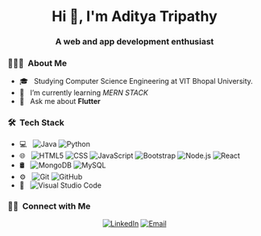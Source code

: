 <h1 align="center">Hi 👋, I'm Aditya Tripathy</h1>
<h3 align="center">A web and app development enthusiast</h3>

<h3> 👨🏻‍💻 &nbsp;About Me </h3>

- 🎓 &nbsp; Studying Computer Science Engineering at VIT Bhopal University.
- 🌱 &nbsp; I’m currently learning *MERN STACK*
- 💬 &nbsp; Ask me about **Flutter**

<h3> 🛠 &nbsp;Tech Stack</h3>

- 💻 &nbsp;
  ![Java](https://img.shields.io/badge/-J-java33333?style=flat&logo=C%2B%2B&logoColor=00599C)
  ![Python](https://img.shields.io/badge/-Python-333333?style=flat&logo=python)
- 🌐 &nbsp;
  ![HTML5](https://img.shields.io/badge/-HTML5-333333?style=flat&logo=HTML5)
  ![CSS](https://img.shields.io/badge/-CSS-333333?style=flat&logo=CSS3&logoColor=1572B6)
  ![JavaScript](https://img.shields.io/badge/-JavaScript-333333?style=flat&logo=javascript)
  ![Bootstrap](https://img.shields.io/badge/-Bootstrap-333333?style=flat&logo=bootstrap&logoColor=563D7C)
  ![Node.js](https://img.shields.io/badge/-Node.js-333333?style=flat&logo=node.js)
  ![React](https://img.shields.io/badge/-React-333333?style=flat&logo=react)
- 🛢 &nbsp;
  ![MongoDB](https://img.shields.io/badge/-MongoDB-333333?style=flat&logo=mongodb)
  ![MySQL](https://img.shields.io/badge/-MySQL-333333?style=flat&logo=mysql)
- ⚙️ &nbsp;
  ![Git](https://img.shields.io/badge/-Git-333333?style=flat&logo=git)
  ![GitHub](https://img.shields.io/badge/-GitHub-333333?style=flat&logo=github)
- 🔧 &nbsp;
  ![Visual Studio Code](https://img.shields.io/badge/-Visual%20Studio%20Code-333333?style=flat&logo=visual-studio-code&logoColor=007ACC)

<h3> 🤝🏻 &nbsp;Connect with Me </h3>

<p align="center">
<a href="https://www.linkedin.com/in/aditya-tripathy-0853b3209"><img alt="LinkedIn" src="https://img.shields.io/badge/LinkedIn-Aditya%20Tripathy-blue?style=flat-square&logo=linkedin"></a>
<a href="mailto:adityatripathy1968@gmail.com"><img alt="Email" src="https://img.shields.io/badge/Email-adityatripathy1968@gmail.com-blue?style=flat-square&logo=gmail"></a>
</p>

<!---
Aditya10467/Aditya10467 is a ✨ special ✨ repository because its `README.md` (this file) appears on your GitHub profile.
You can click the Preview link to take a look at your changes.
--->
